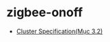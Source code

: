 # zigbee-onoff

  * [Cluster Specification(Mục 3.2)](zigbee/07-5123-06-zigbee-cluster-library-specification.pdf)